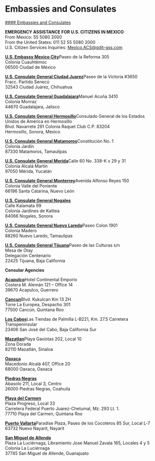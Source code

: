 # Embassies and Consulates

[#### Embassies and Consulates](javascript:void(0); "Embassies and Consulates")

**EMERGENCY ASSISTANCE FOR U.S. CITIZENS IN MEXICO**  
From Mexico: 55 5080 2000  
From the United States: 011 52 55 5080 2000  
U.S. Citizen Services Inquiries: [Mexico.ACS@gdit-gss.com](mailto:Mexico.ACS@gdit-gss.com "mailto:Mexico.ACS@gdit-gss.com")  
  
[**U.S. Embassy Mexico City**](https://mx.usembassy.gov/embassy-consulates/embassy/)Paseo de la Reforma 305  
Colonia Cuauhtémoc  
06500 Ciudad de México

[**U.S. Consulate General Ciudad Juarez**](https://mx.usembassy.gov/embassy-consulates/ciudad-juarez/)Paseo de la Victoria #3650  
Fracc. Partido Senecú  
32543 Ciudad Juárez, Chihuahua

[**U.S. Consulate General Guadalajara**](https://mx.usembassy.gov/embassy-consulates/guadalajara/)Manuel Acuña 3410  
Colonia Monraz  
44670 Guadalajara, Jalisco

[**U.S. Consulate General Hermosillo**](https://mx.usembassy.gov/embassy-consulates/hermosillo/)Consulado General de los Estados Unidos de América en Hermosillo  
Blvd. Navarrete 291 Colonia Raquet Club C.P. 83204  
Hermosillo, Sonora, Mexico.

[**U.S. Consulate General Matamoros**](https://mx.usembassy.gov/embassy-consulates/matamoros/)Constitución No. 1  
Colonia Jardín  
87330 Matamoros, Tamaulipas

[**U.S. Consulate General Merida**](https://mx.usembassy.gov/embassy-consulates/merida/)Calle 60 No. 338-K x 29 y 31  
Colonia Alcalá Martin  
97050 Mérida, Yucatán

[**U.S. Consulate General Monterrey**](https://mx.usembassy.gov/embassy-consulates/monterrey/)Avenida Alfonso Reyes 150  
Colonia Valle del Poniente  
66196 Santa Catarina, Nuevo León

[**U.S. Consulate General Nogales**](https://mx.usembassy.gov/embassy-consulates/nogales/)      
Calle Kalamata 99  
Colonia Jardines de Kalitea  
84066 Nogales, Sonora

[**U.S. Consulate General Nuevo Laredo**](https://mx.usembassy.gov/embassy-consulates/nuevo-laredo/)Paseo Colon 1901  
Colonia Madero  
88260 Nuevo Laredo, Tamaulipas

[**U.S. Consulate General Tijuana**](https://mx.usembassy.gov/embassy-consulates/tijuana/)Paseo de las Culturas s/n  
Mesa de Otay  
Delegación Centenario  
22425 Tijuana, Baja California

**Consular Agencies**

[**Acapulco**](https://mx.usembassy.gov/tag/acapulco-consular-agency/)Hotel Continental Emporio  
Costera M. Alemán 121 – Office 14  
39670 Acapulco, Guerrero

[**Cancun**](https://mx.usembassy.gov/consular-agencies/#contact)Blvd. Kukulcan Km 13 ZH  
Torre La Europea, Despacho 301  
77500 Cancún, Quintana Roo

[**Los Cabos**](https://mx.usembassy.gov/consular-agencies/#contact)Las Tiendas de Palmilla L-B221, Km. 27.5 Carretera Transpeninsular  
23406 San José del Cabo, Baja California Sur

[**Mazatlan**](https://mx.usembassy.gov/consular-agencies/#contact)Playa Gaviotas 202, Local 10  
Zona Dorada  
82110 Mazatlán, Sinaloa

[**Oaxaca**](https://mx.usembassy.gov/consular-agencies/#contact)  
Macedonio Alcalá 407, Office 20  
68000 Oaxaca, Oaxaca

[**Piedras Negras**](https://mx.usembassy.gov/consular-agencies/#contact)  
Abasolo 211, Local 3, Centro  
26000 Piedras Negras, Coahuila

[**Playa del Carmen**](https://mx.usembassy.gov/consular-agencies/#contact)  
Plaza Progreso, Local 33  
Carretera Federal Puerto Juarez-Chetumal, Mz. 293 Lt. 1.  
77710 Playa del Carmen, Quintana Roo

[**Puerto Vallarta**](https://mx.usembassy.gov/consular-agencies/#contact)Paradise Plaza, Paseo de los Cocoteros 85 Sur, Local L-7  
63732 Nuevo Nayarit, Nayarit

[**San Miguel de Allende**](https://mx.usembassy.gov/consular-agencies/#contact)  
Plaza La Luciérnaga, Libramiento Jose Manuel Zavala 165, Locales 4 y 5  
Colonia La Luciérnaga  
37745 San Miguel de Allende, Guanajuato